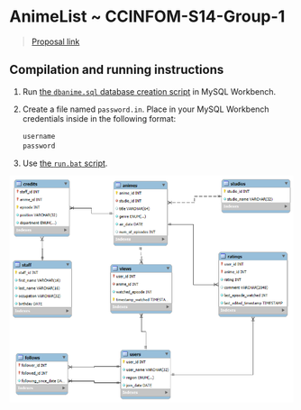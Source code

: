 ﻿# AnimeList ~ CCINFOM-S14-Group-1

> [Proposal link](https://docs.google.com/document/d/1w6PWOcEWmf8muLjKiBzoehkScjm_1f5jh0E6ibEuB20/edit#heading=h.rqv26w8jpea5)

## Compilation and running instructions

1. Run [the `dbanime.sql` database creation script](src/model/sql/dbanime.sql) in MySQL Workbench.

2. Create a file named `password.in`. Place in your MySQL Workbench credentials inside in the following format:

    ```txt
    username
    password
    ```

3. Use [the `run.bat` script](run.bat).

![Diagram](diagram.png)
